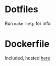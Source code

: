 # Dotfiles
Run `make help` for info

# Dockerfile
Included, hosted [here](https://cloud.docker.com/u/zwimer/repository/docker/zwimer/dotfiles)
